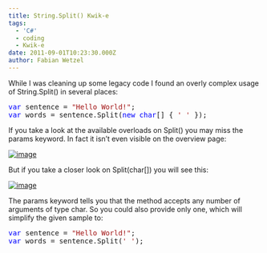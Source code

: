 ```yaml
---
title: String.Split() Kwik-e
tags:
  - 'C#'
  - coding
  - Kwik-e
date: 2011-09-01T10:23:30.000Z
author: Fabian Wetzel
---
```


While I was cleaning up some legacy code I found an overly complex usage of String.Split() in several places:
  <pre class="code"><span style="color: blue">var </span>sentence = <span style="color: #a31515">&quot;Hello World!&quot;</span>;
<span style="color: blue">var </span>words = sentence.Split(<span style="color: blue">new char</span>[] { <span style="color: #a31515">' ' </span>});</pre>

If you take a look at the available overloads on Split() you may miss the params keyword. In fact it isn’t even visible on the overview page:

[![image](https://az275061.vo.msecnd.net/blogmedia/2011/09/image49.png "image")](http://msdn.microsoft.com/de-de/library/y7h14879%28v=VS.100%29.aspx)

But if you take a closer look on Split(char[]) you will see this:

[![image](https://az275061.vo.msecnd.net/blogmedia/2011/09/image50.png "image")](http://msdn.microsoft.com/de-de/library/b873y76a.aspx)

The params keyword tells you that the method accepts any number of arguments of type char. So you could also provide only one, which will simplify the given sample to:

<pre class="code"><span style="color: blue">var </span>sentence = <span style="color: #a31515">&quot;Hello World!&quot;</span>;
<span style="color: blue">var </span>words = sentence.Split(<span style="color: #a31515">' '</span>);</pre>


